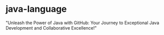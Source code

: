 # java-language
 "Unleash the Power of Java with GitHub: Your Journey to Exceptional Java Development and Collaborative Excellence!"
